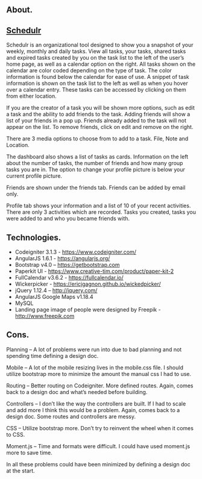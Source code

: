 ## About.
## [Schedulr](https://www.schedulr.cc/)

Schedulr is an organizational tool designed to show you a snapshot of your weekly, monthly and daily tasks. View all tasks, your tasks, shared tasks and expired tasks created by you on the task list to the left of the user’s home page, as well as a calendar option on the right. 
All tasks shown on the calendar are color coded depending on the type of task. The color information is found below the calendar for ease of use. A snippet of task information is shown on the task list to the left as well as when you hover over a calendar entry. These tasks can be accessed by clicking on them from either location. 

If you are the creator of a task you will be shown more options, such as edit a task and the ability to add friends to the task. Adding friends will show a list of your friends in a pop up. Friends already added to the task will not appear on the list. To remove friends, click on edit and remove on the right.

There are 3 media options to choose from to add to a task. File, Note and Location. 

The dashboard also shows a list of tasks as cards. Information on the left about the number of tasks, the number of friends and how many group tasks you are in. The option to change your profile picture is below your current profile picture. 

Friends are shown under the friends tab. Friends can be added by email only. 

Profile tab shows your information and a list of 10 of your recent activities. There are only 3 activities which are recorded. Tasks you created, tasks you were added to and who you became friends with. 



## Technologies.


*	Codeigniter 3.1.3 - https://www.codeigniter.com/
*	AngularJS 1.6.1 - https://angularjs.org/
*	Bootstrap v4.0 – https://getbootstrap.com
*	Paperkit UI - https://www.creative-tim.com/product/paper-kit-2
*	FullCalendar v3.6.2 - https://fullcalendar.io/
*	Wickerpicker - https://ericjgagnon.github.io/wickedpicker/
*	jQuery 1.12.4 – http://jquery.com/
*	AngularJS Google Maps v1.18.4
*	MySQL
*	Landing page image of people were designed by Freepik - http://www.freepik.com



## Cons.


Planning – A lot of problems were run into due to bad planning and not spending time defining a design doc. 

Mobile – A lot of the mobile resizing lives in the mobile.css file. I should utilize bootstrap more to minimize the amount the manual css I had to use.

Routing – Better routing on Codeigniter. More defined routes. Again, comes back to a design doc and what’s needed before building.

Controllers – I don’t like the way the controllers are built. If I had to scale and add more I think this would be a problem. Again, comes back to a design doc. Some routes and controllers are messy. 

CSS – Utilize bootstrap more. Don’t try to reinvent the wheel when it comes to CSS.

Moment.js – Time and formats were difficult. I could have used moment.js more to save time.


In all these problems could have been minimized by defining a design doc at the start.  
